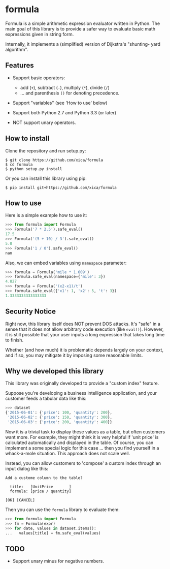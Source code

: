 formula
=======

Formula is a simple arithmetic expression evaluator written in Python.
The main goal of this library is to provide a safer way to evaluate
basic math expressions given in string form.

Internally, it implements a (simplified) version of Dijkstra's "shunting-
yard algorithm".

Features
--------

* Support basic operators:

    * add (`+`), subtract (`-`), multiply (`*`), divide (`/`)
    * ... and parenthesis `()` for denoting precedence.

* Support "variables" (see 'How to use' below)
* Support both Python 2.7 and Python 3.3 (or later)
* NOT support unary operators.

How to install
--------------

Clone the repository and run setup.py:

    $ git clone https://github.com/xica/formula
    $ cd formula
    $ python setup.py install

Or you can install this library using pip:

    $ pip install git+https://github.com/xica/formula

How to use
----------

Here is a simple example how to use it:

```python
>>> from formula import Formula
>>> Formula('7 * 2.5').safe_eval()
17.5
>>> Formula('(5 + 10) / 3').safe_eval()
5.0
>>> Formula('1 / 0').safe_eval()
nan
```

Also, we can embed variables using `namespace` parameter:

```python
>>> formula = Formula('mile * 1.609')
>>> formula.safe_eval(namespace={'mile': 3})
4.827
>>> formula = Formula('(x2-x1)/t')
>>> formula.safe_eval({'x1': 1, 'x2': 5, 't': 3})
1.3333333333333333
```

Security Notice
---------------

Right now, this library itself does NOT prevent DOS attacks. It's "safe" in
a sense that it does not allow arbitrary code execution (like `eval()`).
However, it is still possible that your user inputs a long expression that
takes long time to finish.

Whether (and how much) it is problematic depends largely on your context,
and if so, you may mitigate it by imposing some reasonable limits.


Why we developed this library
-----------------------------

This library was originally developed to provide a "custom index"
feature.

Suppose you're developing a business intelligence application, and your
customer feeds a tabular data like this:

```python
>>> dataset
{'2015-06-01': {'price': 100, 'quantity': 200},
 '2015-06-02': {'price': 150, 'quantity': 300},
 '2015-06-03': {'price': 200, 'quantity': 400}}
```

Now it is a trivial task to display these values as a table, but often
customers want more. For example, they might think it is very helpful if
'unit price' is calculated automatically and displayed in the table.
Of course, you can implement a some special logic for this case ...
then you find yourself in a whack-a-mole situation. This approach
does not scale well.

Instead, you can allow customers to 'compose' a custom index through an
input dialog like this:

```
Add a custome column to the table?

  title:   [UnitPrice       ]
  formula: [price / quantity]

[OK] [CANCEL]
```

Then you can use the `formula` library to evaluate them:

```python
>>> from formula import Formula
>>> fm = Formula(expr)
>>> for date, values in dataset.items():
...   values[title] = fm.safe_eval(values)
```


TODO
----

* Support unary minus for negative numbers.
